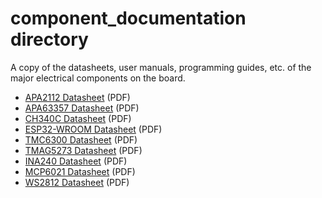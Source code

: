 component_documentation directory
====================

A copy of the datasheets, user manuals, programming guides, etc. of the major electrical components on the board.

* [APA2112 Datasheet](AP2112.pdf) (PDF)
* [APA63357 Datasheet](AP63356-AP63357.pdf) (PDF)
* [CH340C Datasheet](CH340DS1.PDF) (PDF)
* [ESP32-WROOM Datasheet](esp32-wroom-32e_datasheet_en.pdf) (PDF)
* [TMC6300 Datasheet](TMC6300.pdf) (PDF)
* [TMAG5273 Datasheet](TMAG5273.pdf) (PDF)
* [INA240 Datasheet](INA240.pdf) (PDF)
* [MCP6021 Datasheet](MCP6021.pdf) (PDF)
* [WS2812 Datasheet](WS2812.pdf) (PDF)